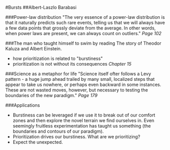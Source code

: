 #Bursts
##Albert-Laszlo Barabasi

###Power-law distribution
"The very essence of a power-law distribution is that it naturally predicts such rare events, telling us that we will always have a few data points that grossly deviate from the average. In other words, when power laws are present, we can always count on outliers."
_Page 102_

###The man who taught himself to swim by reading
The story of Theodor Kaluza and Albert Einstein.
- how prioritization is related to "burstiness"
- prioritization is not without its consequences
_Chapter 15_

###Science as a metaphor for life
"Science itself ofter follows a Levy pattern - a huge jump ahead trailed by many small, localized steps that appear to take us nowhere, or perhaps even backward in some instances. These are not wasted moves, however, but necessary to testing the boundaries of the new paradigm."
_Page 179_

###Applications
- Burstiness can be leveraged if we use it to break out of our comfort zones and then explore the novel terrain we find ourselves in. Even seemingly fruitless experimentation has taught us something (the boundaries and contours of our paradigm).
- Prioritization drives our burstiness. What are we prioritizing?
- Expect the unexpected.